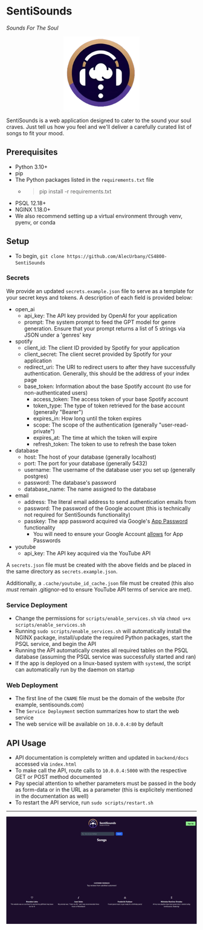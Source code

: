 # SentiSounds
*Sounds For The Soul*

<img src="frontend\src\assets\sentisounds_icon.png" width="200" style="display:block;margin:0 auto;">

SentiSounds is a web application designed to cater to the sound your soul craves. Just tell us how you feel and we'll deliver a carefully curated list of songs to fit your mood.

## Prerequisites
- Python 3.10+
- pip
- The Python packages listed in the `requirements.txt` file
    - > pip install -r requirements.txt
- PSQL 12.18+
- NGINX 1.18.0+
- We also recommend setting up a virtual environment through venv, pyenv, or conda

## Setup
- To begin, `git clone https://github.com/AlecUrbany/CS4800-SentiSounds`

### Secrets
We provide an updated `secrets.example.json` file to serve as a template for
your secret keys and tokens. A description of each field is provided below:
- open_ai
    - api_key: The API key provided by OpenAI for your application
    - prompt: The system prompt to feed the GPT model for genre generation.
    Ensure that your prompt returns a list of 5 strings via JSON under a 'genres' key
- spotify
    - client_id: The client ID provided by Spotify for your application
    - client_secret: The client secret provided by Spotify for your application
    - redirect_uri: The URI to redirect users to after they have successfully authentication. Generally, this should be the address of your index page
    - base_token: Information about the base Spotify account (to use for
        non-authenticated users)
        - access_token: The access token of your base Spotify account
        - token_type: The type of token retrieved for the base account (generally "Bearer")
        - expires_in: How long until the token expires
        - scope: The scope of the authentication (generally "user-read-private")
        - expires_at: The time at which the token will expire
        - refresh_token: The token to use to refresh the base token
- database
    - host: The host of your database (generally localhost)
    - port: The port for your database (generally 5432)
    - username: The username of the database user you set up (generally postgres)
    - password: The database's password
    - database_name: The name assigned to the database
- email
    - address: The literal email address to send authentication emails from
    - password: The password of the Google account (this is technically not required for SentiSounds functionality)
    - passkey: The app password acquired via Google's [App Password](https://security.google.com/settings/security/apppasswords?pli=1) functionality
        - You will need to ensure your Google Account [allows](https://knowledge.workspace.google.com/kb/how-to-create-app-passwords-000009237) for App Passwords
- youtube
    - api_key: The API key acquired via the YouTube API

A `secrets.json` file must be created with the above fields and be placed in the same directory as `secrets.example.json`.

Additionally, a `.cache/youtube_id_cache.json` file must be created (this also *must* remain .gitignor-ed to ensure YouTube API terms of service are met).

### Service Deployment
- Change the permissions for `scripts/enable_services.sh` via `chmod u+x scripts/enable_services.sh`
- Running `sudo scripts/enable_services.sh` will automatically install the NGINX package, install/update the required Python packages, start the PSQL service, and begin the API
- Running the API automatically creates all required tables on the PSQL database (assuming the PSQL service was successfully started and ran)
- If the app is deployed on a linux-based system with `systemd`, the script can automatically run by the daemon on startup

### Web Deployment
- The first line of the `CNAME` file must be the domain of the website (for example, sentisounds.com)
- The `Service Deployment` section summarizes how to start the web service
- The web service will be available on `10.0.0.4:80` by default

## API Usage
- API documentation is completely written and updated in `backend/docs` accessed via `index.html`
- To make call the API, route calls to `10.0.0.4:5000` with the respective GET or POST method documented
- Pay special attention to whether parameters must be passed in the body as form-data or in the URL as a parameter (this is explicitely mentioned in the documentation as well)
- To restart the API service, run `sudo scripts/restart.sh`

___

<img src="frontend\src\assets\landingPage.png" style="display:block;margin:0 auto;">
